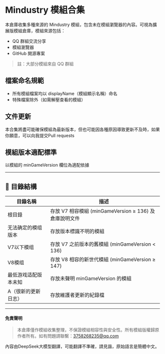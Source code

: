 # Mindustry 模組合集

本倉庫收集多種來源的 Mindustry 模組，包含未在模組瀏覽器的內容。可視為擴展版模組倉庫，模組來源包括：
- QQ 群組交流分享
- 模組瀏覽器
- GitHub 開源專案
> 註：大部分模組來自 QQ 群組

## 檔案命名規範
- 所有模組檔案均以 displayName（模組顯示名稱）命名
- 特殊檔案除外（如需解壓查看的模組）

## 文件更新
本合集將盡可能確保模組為最新版本，但也可能因各種原因導致更新不及時，如果你願意，可以向我提交Pull requests

## 模組版本適配標準
以模組的 minGameVersion 欄位為適配依據

---

## 📂 目錄結構

| 目錄名稱 | 描述 |
|----------|------|
| 根目錄 | 存放 V7 相容模組 (minGameVersion ≥ 136) 及倉庫說明文件 |
| 无法确定的模组版本 | 存放版本標識不明的模組 |
| V7以下模组 | 存放 V7 之前版本的舊模組 (minGameVersion < 136) |
| V8模组 | 存放 V8 相容的新世代模組 (minGameVersion ≥ 147) |
| 最低游戏适配版本未知 | 存放未聲明 minGameVersion 的模組 |
| A（很新的更新日志） | 存放維護者更新的紀錄檔 |

---
#### 免責聲明
> 本倉庫僅作模組收集整理，不保證模組相容性與安全性。所有模組版權歸原作者所有。如有問題請聯繫：3758268235@qq.com

內容由DeepSeek大模型翻譯，可能翻譯不準確，請見諧，原始語言是簡體中文。
